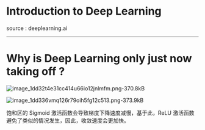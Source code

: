 ﻿# Introduction to Deep Learning

source : deeplearning.ai

---

# Why is Deep Learning only just now taking off ?

![image_1dd32t4e31cc414u66io12jnlmfm.png-370.8kB][1]

![image_1dd336vmq126r79oih5fg12c513.png-373.9kB][2]

饱和区的 Sigmoid 激活函数会导致梯度下降速度减慢，基于此，ReLU 激活函数避免了类似的情况发生，因此，收敛速度会更加快。

  [1]: http://static.zybuluo.com/harrytsz/4y6ix5yzsl7svw85viuss3cw/image_1dd32t4e31cc414u66io12jnlmfm.png
  [2]: http://static.zybuluo.com/harrytsz/rz7vry5xbia3q1uk28zgff7c/image_1dd336vmq126r79oih5fg12c513.png